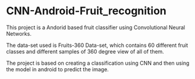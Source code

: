 # CNN-Android-Fruit_recognition

This project is a Andorid based fruit classifier using Convolutional Neural Networks.

The data-set used is Fruits-360 Data-set, which contains 60 different fruit classes and different samples of 360 degree view of all of them.

The project is based on creating a classification using CNN and then using the model in android to predict the image.
